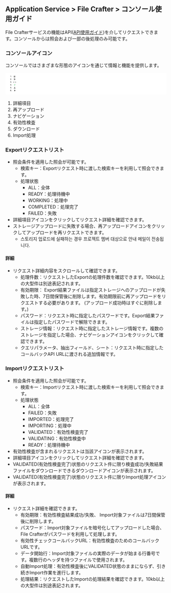 ## Application Service > File Crafter > コンソール使用ガイド

File Crafterサービスの機能はAPI([API使用ガイド](./api-guide.md))を介してリクエストできます。コンソールからは照会および一部の後処理のみ可能です。

### コンソールアイコン
コンソールではさまざまな形態のアイコンを通じて情報と機能を提供します。

![](../image/icons.png)

1. 詳細項目
2. 再アップロード
3. ナビゲーション
4. 有効性検査
5. ダウンロード
6. Import処理

### Exportリクエストリスト

- 照会条件を適用した照会が可能です。
    - 検索キー：Exportリクエスト時に渡した検索キーを利用して照会できます。
    - 処理状態
        - ALL：全体
        - READY：処理待機中
        - WORKING：処理中
        - COMPLETED：処理完了
        - FAILED：失敗
- 詳細項目アイコンをクリックしてリクエスト詳細を確認できます。
- ストレージアップロードに失敗する場合、再アップロードアイコンをクリックしてアップロードを再リクエストできます。
  - 스토리지 업로드에 실패하는 경우 프로젝트 멤버 대상으로 안내 메일이 전송됩니다.

#### 詳細

- リクエスト詳細内容をスクロールして確認できます。
    - 処理件数：リクエストしたExportの処理件数を確認できます。10kb以上の大型件は別途表記されます。
    - 有効期限： Export結果ファイルは指定ストレージへのアップロードが失敗した時、7日間保管後に削除します。有効期限前に再アップロードをリクエストする必要があります。 (アップロード成功時はすぐに削除します。)
    - パスワード：リクエスト時に指定したパスワードです。Export結果ファイルは指定したパスワードで解除できます。
    - ストレージ情報：リクエスト時に指定したストレージ情報です。複数のストレージを指定した場合、ナビゲーションアイコンをクリックして確認できます。
    - クエリパラメータ、抽出フィールド、シート：リクエスト時に指定したコールバックAPI URLに渡される追加情報です。

### Importリクエストリスト

- 照会条件を適用した照会が可能です。
    - 検索キー：Importリクエスト時に渡した検索キーを利用して照会できます。
    - 処理状態
        - ALL：全体
        - FAILED：失敗
        - IMPORTED：処理完了
        - IMPORTING：処理中
        - VALIDATED：有効性検査完了
        - VALIDATING：有効性検査中
        - READY：処理待機中
- 有効性検査が含まれるリクエストは当該アイコンが表示されます。
- 詳細項目アイコンをクリックしてリクエスト詳細を確認できます。
- VALIDATED(有効性検査完了)状態のリクエスト件に限り検査成功/失敗結果ファイルをダウンロードできるダウンロードアイコンが表示されます。
- VALIDATED(有効性検査完了)状態のリクエスト件に限りImport処理アイコンが表示されます。

#### 詳細

- リクエスト詳細を確認できます。
    - 有効期限：有効性検査結果成功/失敗、 Import対象ファイルは7日間保管後に削除します。
    - パスワード：Import対象ファイルを暗号化してアップロードした場合、File Crafterがパスワードを利用して処理します。
    - 有効性チェックコールバックURL：有効性検査のためのコールバックURLです。
    - データ開始行：Import対象ファイルの実際のデータが始まる行番号です。複数行のヘッダを持つファイルで使用されます。
    - 自動Import処理：有効性検査後にVALIDATED状態のままにならず、引き続きImport作業を進行します。
    - 処理結果：リクエストしたImportの処理結果を確認できます。10kb以上の大型件は別途表記されます。
